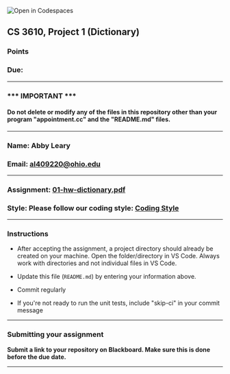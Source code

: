 ![Open in Codespaces](https://classroom.github.com/assets/open-in-codespaces-abfff4d4e15f9e1bd8274d9a39a0befe03a0632bb0f153d0ec72ff541cedbe34.svg)
## CS 3610, Project 1 (Dictionary)

###  Points

### Due: 

---
### *** IMPORTANT ***
#### Do not delete or modify any of the files in this repository other than your program "appointment.cc" and the "README.md" files.

---

### Name: Abby Leary

### Email: al409220@ohio.edu

---

### Assignment: [01-hw-dictionary.pdf](01-hw-dictionary.pdf)

### Style: Please follow our coding style: [Coding Style](https://github.com/nasseef/cs2400/blob/master/docs/coding-style.md)

---

### Instructions

- After accepting the assignment, a project directory should already be created on your machine. Open the folder/directory in VS Code. Always work with directories and not individual files in VS Code. 

- Update this file (`README.md`) by entering your information above.

- Commit regularly
- If you're not ready to run the unit tests, include "skip-ci" in your commit message

---

### Submitting your assignment

**Submit a link to your repository on Blackboard. Make sure this is done before the due date.**

---
